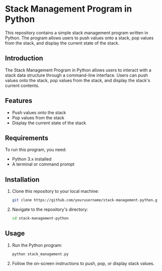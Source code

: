 # Stack Management Program in Python

This repository contains a simple stack management program written in Python. The program allows users to push values onto a stack, pop values from the stack, and display the current state of the stack.

## Introduction

The Stack Management Program in Python allows users to interact with a stack data structure through a command-line interface. Users can push values onto the stack, pop values from the stack, and display the stack's current contents.

## Features

- Push values onto the stack
- Pop values from the stack
- Display the current state of the stack

## Requirements

To run this program, you need:

- Python 3.x installed
- A terminal or command prompt

## Installation

1. Clone this repository to your local machine:
    ```bash
    git clone https://github.com/yourusername/stack-management-python.git
    ```

2. Navigate to the repository's directory:
    ```bash
    cd stack-management-python
    ```

## Usage

1. Run the Python program:
    ```bash
    python stack_management.py
    ```

2. Follow the on-screen instructions to push, pop, or display stack values.
